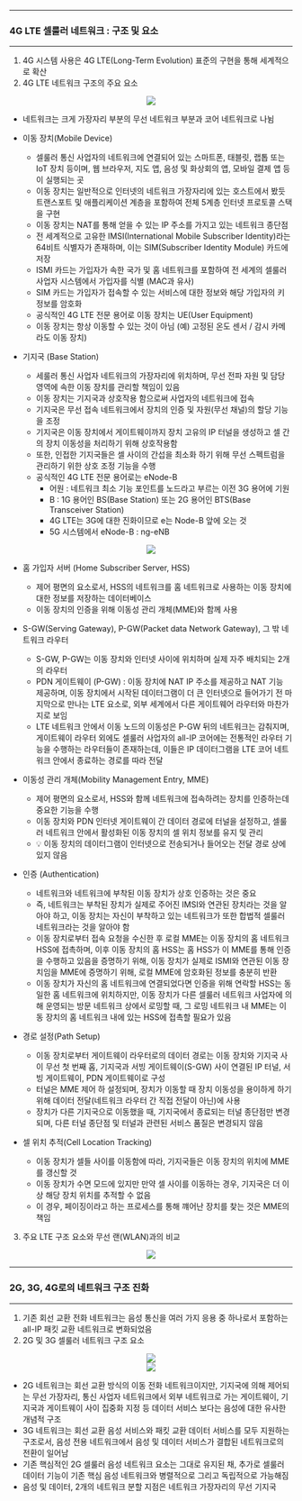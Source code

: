 -----
### 4G LTE 셀룰러 네트워크 : 구조 및 요소
-----
1. 4G 시스템 사용은 4G LTE(Long-Term Evolution) 표준의 구현을 통해 세계적으로 확산
2. 4G LTE 네트워크 구조의 주요 요소
<div align="center">
<img src="https://github.com/user-attachments/assets/af7a0fb4-3038-4f03-b09b-c4a59c136d09">
</div>

   - 네트워크는 크게 가장자리 부분의 무선 네트워크 부분과 코어 네트워크로 나뉨
   - 이동 장치(Mobile Device)
     + 셀룰러 통신 사업자의 네트워크에 연결되어 있는 스마트폰, 태블릿, 랩톱 또는 IoT 장치 등이며, 웹 브라우저, 지도 앱, 음성 및 화상회의 앱, 모바일 결제 앱 등이 실행되는 곳
     + 이동 장치는 일반적으로 인터넷의 네트워크 가장자리에 있는 호스트에서 봤듯 트랜스포트 및 애플리케이션 계층을 포함하여 전체 5계층 인터넷 프로토콜 스택을 구현
     + 이동 장치는 NAT를 통해 얻을 수 있는 IP 주소를 가지고 있는 네트워크 종단점
     + 전 세계적으로 고유한 IMSI(International Mobile Subscriber Identity)라는 64비트 식별자가 존재하며, 이는 SIM(Subscriber Identity Module) 카드에 저장
     + ISMI 카드는 가입자가 속한 국가 및 홈 네트워크를 포함하여 전 세계의 셀룰러 사업자 시스템에서 가입자를 식별 (MAC과 유사)
     + SIM 카드는 가입자가 접속할 수 있는 서비스에 대한 정보와 해당 가입자의 키 정보를 암호화
     + 공식적인 4G LTE 전문 용어로 이동 장치는 UE(User Equipment)
     + 이동 장치는 항상 이동할 수 있는 것이 아님 (예) 고정된 온도 센서 / 감시 카메라도 이동 장치)

  - 기지국 (Base Station)
     + 세룰러 통신 사업자 네트워크의 가장자리에 위치하며, 무선 전파 자원 및 담당 영역에 속한 이동 장치를 관리할 책임이 있음
     + 이동 장치는 기지국과 상호작용 함으로써 사업자의 네트워크에 접속
     + 기지국은 무선 접속 네트워크에서 장치의 인증 및 자원(무선 채널)의 할당 기능을 조정
     + 기지국은 이동 장치에서 게이트웨이까지 장치 고유의 IP 터널을 생성하고 셀 간의 장치 이동성을 처리하기 위해 상호작용함
     + 또한, 인접한 기지국들은 셀 사이의 간섭을 최소화 하기 위해 무선 스펙트럼을 관리하기 위한 상호 조정 기능을 수행
     + 공식적인 4G LTE 전문 용어로는 eNode-B
       * 어원 : 네트워크 최소 기능 포인트를 노드라고 부르는 이전 3G 용어에 기원
       * B : 1G 용어인 BS(Base Station) 또는 2G 용어인 BTS(Base Transceiver Station)
       * 4G LTE는 3G에 대한 진화이므로 e는 Node-B 앞에 오는 것
       * 5G 시스템에서 eNode-B : ng-eNB

<div align="center">
<img src="https://github.com/user-attachments/assets/036b4a50-a76b-4751-b61a-3b4c27604968">
</div>

  - 홈 가입자 서버 (Home Subscriber Server, HSS)
    + 제어 평면의 요소로서, HSS의 네트워크를 홈 네트워크로 사용하는 이동 장치에 대한 정보를 저장하는 데이터베이스
    + 이동 장치의 인증을 위해 이동성 관리 개체(MME)와 함께 사용

  - S-GW(Serving Gateway), P-GW(Packet data Network Gateway), 그 밖 네트워크 라우터
    + S-GW, P-GW는 이동 장치와 인터넷 사이에 위치하며 실제 자주 배치되는 2개의 라우터
    + PDN 게이트웨이 (P-GW) : 이동 장치에 NAT IP 주소를 제공하고 NAT 기능 제공하며, 이동 장치에서 시작된 데이터그램이 더 큰 인터넷으로 들어가기 전 마지막으로 만나는 LTE 요소로, 외부 세계에서 다른 게이트웨어 라우터와 마찬가지로 보임
    + LTE 네트워크 안에서 이동 노드의 이동성은 P-GW 뒤의 네트워크는 감춰지며, 게이트웨이 라우터 외에도 셀룰러 사업자의 all-IP 코어에는 전통적인 라우터 기능을 수행하는 라우터들이 존재하는데, 이들은 IP 데이터그램을 LTE 코어 네트워크 안에서 종료하는 경로를 따라 전달

  - 이동성 관리 개체(Mobility Management Entry, MME)
    + 제어 평면의 요소로서, HSS와 함께 네트워크에 접속하려는 장치를 인증하는데 중요한 기능을 수행
    + 이동 장치와 PDN 인터넷 게이트웨이 간 데이터 경로에 터널을 설정하고, 셀룰러 네트워크 안에서 활성화된 이동 장치의 셀 위치 정보를 유지 및 관리
    + 💡 이동 장치의 데이터그램이 인터넷으로 전송되거나 들어오는 전달 경로 상에 있지 않음

  - 인증 (Authentication)
    + 네트워크와 네트워크에 부착된 이동 장치가 상호 인증하는 것은 중요
    + 즉, 네트워크는 부착된 장치가 실제로 주어진 IMSI와 연관된 장치라는 것을 알아야 하고, 이동 장치는 자신이 부착하고 있는 네트워크가 또한 합법적 셀룰러 네트워크라는 것을 알아야 함
    + 이동 장치로부터 접속 요청을 수신한 후 로컬 MME는 이동 장치의 홈 네트워크 HSS에 접촉하며, 이후 이동 장치의 홈 HSS는 홈 HSS가 이 MME를 통해 인증을 수행하고 있음을 증명하기 위해, 이동 장치가 실제로 ISMI와 연관된 이동 장치임을 MME에 증명하기 위해, 로컬 MME에 암호화된 정보를 충분히 반환
    + 이동 장치가 자신의 홈 네트워크에 연결되었다면 인증을 위해 연락할 HSS는 동일한 홈 네트워크에 위치하지만, 이동 장치가 다른 셀룰러 네트워크 사업자에 의해 운영되는 방문 네트워크 상에서 로밍할 때, 그 로밍 네트워크 내 MME는 이동 장치의 홈 네트워크 내에 있는 HSS에 접촉할 필요가 있음

  - 경로 설정(Path Setup)
    + 이동 장치로부터 게이트웨이 라우터로의 데이터 경로는 이동 장치와 기지국 사이 무선 첫 번째 홉, 기지국과 서빙 게이트웨이(S-GW) 사이 연결된 IP 터널, 서빙 게이트웨이, PDN 게이트웨이로 구성
    + 터널은 MME 제어 하 설정되며, 장치가 이동할 때 장치 이동성을 용이하게 하기 위해 데이터 전달(네트워크 라우터 간 직접 전달이 아닌)에 사용
    + 장치가 다른 기지국으로 이동했을 때, 기지국에서 종료되는 터널 종단점만 변경되며, 다른 터널 종단점 및 터널과 관련된 서비스 품질은 변경되지 않음

  - 셀 위치 추적(Cell Location Tracking)
    + 이동 장치가 셀들 사이를 이동함에 따라, 기지국들은 이동 장치의 위치에 MME를 갱신할 것
    + 이동 장치가 수면 모드에 있지만 만약 셀 사이를 이동하는 경우, 기지국은 더 이상 해당 장치 위치를 추적할 수 없음
    + 이 경우, 페이징이라고 하는 프로세스를 통해 꺠어난 장치를 찾는 것은 MME의 책임
   
3. 주요 LTE 구조 요소와 무선 랜(WLAN)과의 비교
<div align="center">
<img src="https://github.com/user-attachments/assets/47a70f63-c079-4437-aad4-6c8cd4d4e6fc">
</div>

-----
### 2G, 3G, 4G로의 네트워크 구조 진화
-----
1. 기존 회선 교환 전화 네트워크는 음성 통신을 여러 가지 응용 중 하나로서 포함하는 all-IP 패킷 교환 네트워크로 변화되었음
2. 2G 및 3G 셀룰러 네트워크 구조 요소
<div align="center">
<img src="https://github.com/user-attachments/assets/cf7a78ed-1f99-4cef-8049-20043c009cae">
</div>

<div align="center">
<img src="https://github.com/user-attachments/assets/ea2b6b5c-4b4a-4570-aa63-b8e71018c489">
</div>

   - 2G 네트워크는 회선 교환 방식의 이동 전화 네트워크이지만, 기지국에 의해 제어되는 무선 가장자리, 통신 사업자 네트워크에서 외부 네트워크로 가는 게이트웨이, 기지국과 게이트웨이 사이 집중화 지정 등 데이터 서비스 보다는 음성에 대한 유사한 개념적 구조
   - 3G 네트워크는 회선 교환 음성 서비스와 패킷 교환 데이터 서비스를 모두 지원하는 구조로서, 음성 전용 네트워크에서 음성 및 데이터 서비스가 결합된 네트워크로의 전환이 일어남
   - 기존 핵심적인 2G 셀룰러 음성 네트워크 요소는 그대로 유지된 채, 추가로 셀룰러 데이터 기능이 기존 핵심 음성 네트워크와 병렬적으로 그리고 독립적으로 가능해짐
   - 음성 및 데이터, 2개의 네트워크 분할 지점은 네트워크 가장자리의 무선 기지국
